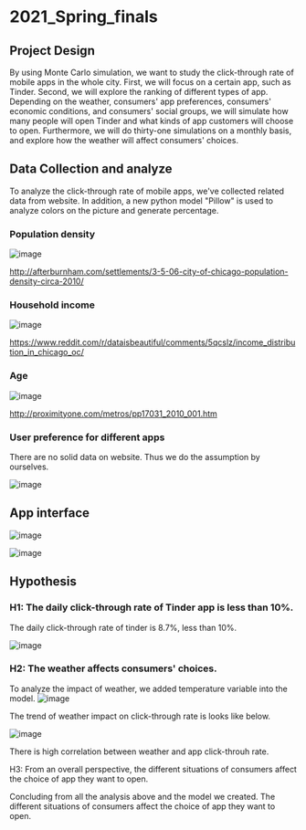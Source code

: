 # 2021_Spring_finals

## Project Design

By using Monte Carlo simulation, we want to study the click-through rate of mobile apps in the whole city. First, we will focus on a certain app, such as Tinder. Second, we will explore the ranking of different types of app. Depending on the weather, consumers' app preferences, consumers' economic conditions, and consumers' social groups, we will simulate how many people will open Tinder and what kinds of app customers will choose to open. Furthermore, we will do thirty-one simulations on a monthly basis, and explore how the weather will affect consumers' choices.

## Data Collection and analyze
To analyze the click-through rate of mobile apps, we've collected related data from website.
In addition, a new python model "Pillow" is used to analyze colors on the picture and generate percentage.
### Population density

![image](https://user-images.githubusercontent.com/58837457/117296106-3f515b80-aea7-11eb-9c0c-df244b898117.png)

http://afterburnham.com/settlements/3-5-06-city-of-chicago-population-density-circa-2010/

### Household income

![image](https://user-images.githubusercontent.com/58837457/117296288-77589e80-aea7-11eb-9aa1-15fc5f6fd6f1.png)

https://www.reddit.com/r/dataisbeautiful/comments/5qcslz/income_distribution_in_chicago_oc/

### Age

![image](https://user-images.githubusercontent.com/58837457/117296325-850e2400-aea7-11eb-945f-210e542d2598.png)

http://proximityone.com/metros/pp17031_2010_001.htm


### User preference for different apps

There are no solid data on website. Thus we do the assumption by ourselves.

![image](https://user-images.githubusercontent.com/58837457/117296519-bc7cd080-aea7-11eb-9d71-39e38f56eb78.png)


## App interface

![image](https://user-images.githubusercontent.com/58837457/117295793-d9fd6a80-aea6-11eb-97b3-947cea9e2a94.png)

![image](https://user-images.githubusercontent.com/58837457/117296577-cd2d4680-aea7-11eb-9232-d50ef7422e23.png)

## Hypothesis

### H1: The daily click-through rate of Tinder app is less than 10%.

The daily click-through rate of tinder is 8.7%, less than 10%.

![image](https://user-images.githubusercontent.com/58837457/117296681-ea621500-aea7-11eb-8764-1566256a1320.png)


### H2: The weather affects consumers' choices.

To analyze the impact of weather, we added temperature variable into the model.
![image](https://user-images.githubusercontent.com/58837457/117296846-1a111d00-aea8-11eb-994d-52f089bfe519.png)

The trend of weather impact on click-through rate is looks like below.

![image](https://user-images.githubusercontent.com/58837457/117296971-3f9e2680-aea8-11eb-952d-c846e2e6ab31.png)

There is high correlation between weather and app click-throuh rate.


H3: From an overall perspective, the different situations of consumers affect the choice of app they want to open.

Concluding from all the analysis above and the model we created. The different situations of consumers affect the choice of app they want to open.
